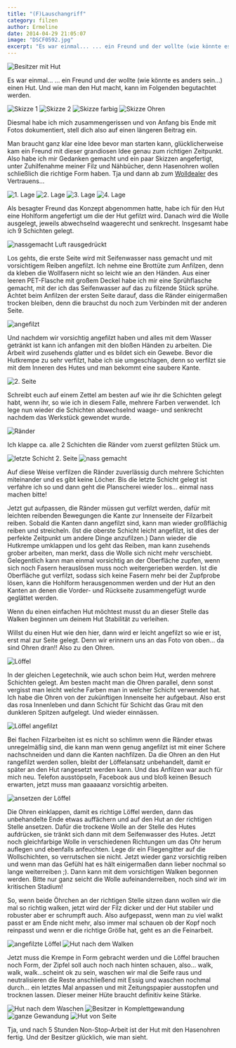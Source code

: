 ```yaml
---
title: "(F)Lauschangriff"
category: filzen
author: Ermeline
date: 2014-04-29 21:05:07
image: "DSCF0592.jpg"
excerpt: "Es war einmal... ... ein Freund und der wollte (wie könnte es anders sein...) einen Hut."
---
```


![Besitzer mit Hut](DSCF0592.jpg)

Es war einmal... ... ein Freund und der wollte (wie könnte es anders sein...) einen Hut. Und wie man den Hut macht, kann im Folgenden begutachtet werden.  


![Skizze 1](DSCF0555.jpg)
![Skizze 2](DSCF0556.jpg)
![Skizze farbig](DSCF0572.jpg)
![Skizze Ohren](DSCF0573.jpg)

Diesmal habe ich mich zusammengerissen und von Anfang bis Ende mit Fotos dokumentiert, stell dich also auf einen längeren Beitrag ein.

Man braucht ganz klar eine Idee bevor man starten kann, glücklicherweise kam ein Freund mit dieser grandiosen Idee genau zum richtigen Zeitpunkt. Also habe ich mir Gedanken gemacht und ein paar Skizzen angefertigt, unter Zuhilfenahme meiner Filz und Nähbücher, denn Hasenohren wollen schließlich die richtige Form haben. Tja und dann ab zum [Wolldealer](http://www.dewullstuuv.de/shop/?XTCsid=c7e1ac307d900ccfcb00aa599ea032c0) des Vertrauens...


![1. Lage](DSCF0571.jpg)
![2. Lage](DSCF0574.jpg)
![3. Lage](DSCF0576.jpg)
![4. Lage](DSCF0577.jpg)

Als besagter Freund das Konzept abgenommen hatte, habe ich für den Hut eine Hohlform angefertigt um die der Hut gefilzt wird. Danach wird die Wolle ausgelegt, jeweils abwechselnd waagerecht und senkrecht. Insgesamt habe ich 9 Schichten gelegt.


![nassgemacht Luft rausgedrückt](DSCF0578.jpg)

Los gehts, die erste Seite wird mit Seifenwasser nass gemacht und mit vorsichtigem Reiben angefilzt. Ich nehme eine Brottüte zum Anfilzen, denn da kleben die Wollfasern nicht so leicht wie an den Händen. Aus einer leeren PET-Flasche mit großem Deckel habe ich mir eine Sprühflasche gemacht, mit der ich das Seifenwasser auf das zu filzende Stück sprühe. Achtet beim Anfilzen der ersten Seite darauf, dass die Ränder einigermaßen trocken bleiben, denn die brauchst du noch zum Verbinden mit der anderen Seite.


![angefilzt](DSCF0579.jpg)

Und nachdem wir vorsichtig angefilzt haben und alles mit dem Wasser getränkt ist kann ich anfangen mit den bloßen Händen zu arbeiten. Die Arbeit wird zusehends glatter und es bildet sich ein Gewebe. Bevor die Hutkrempe zu sehr verfilzt, habe ich sie umgeschlagen, denn so verfilzt sie mit dem Inneren des Hutes und man bekommt eine saubere Kante.  


![2. Seite](DSCF0580.jpg)

Schreibt euch auf einem Zettel am besten auf wie ihr die Schichten gelegt habt, wenn ihr, so wie ich in diesem Falle, mehrere Farben verwendet. Ich lege nun wieder die Schichten abwechselnd waage- und senkrecht nachdem das Werkstück gewendet wurde.


![Ränder](DSCF0581.jpg)

Ich klappe ca. alle 2 Schichten die Ränder vom zuerst gefilzten Stück um.


![letzte Schicht 2. Seite](DSCF0582.jpg)
![nass gemacht](DSCF0583.jpg)

Auf diese Weise verfilzen die Ränder zuverlässig durch mehrere Schichten miteinander und es gibt keine Löcher. Bis die letzte Schicht gelegt ist verfahre ich so und dann geht die Planscherei wieder los... einmal nass machen bitte!

Jetzt gut aufpassen, die Ränder müssen gut verfilzt werden, dafür mit leichten reibenden Bewegungen die Kante zur Innenseite der Filzarbeit reiben. Sobald die Kanten dann angefilzt sind, kann man wieder großflächig reiben und streicheln. (Ist die oberste Schicht leicht angefilzt, ist dies der perfekte Zeitpunkt um andere Dinge anzufilzen.) Dann wieder die Hutkrempe umklappen und los geht das Reiben, man kann zusehends grober arbeiten, man merkt, dass die Wolle sich nicht mehr verschiebt. Gelegentlich kann man einmal vorsichtig an der Oberfläche zupfen, wenn sich noch Fasern herauslösen muss noch weitergerieben werden. Ist die Oberfläche gut verfilzt, sodass sich keine Fasern mehr bei der Zupfprobe lösen, kann die Hohlform herausgenommen werden und der Hut an den Kanten an denen die Vorder- und Rückseite zusammengefügt wurde geglättet werden.

Wenn du einen einfachen Hut möchtest musst du an dieser Stelle das Walken beginnen um deinem Hut Stabilität zu verleihen.

Willst du einen Hut wie den hier, dann wird er leicht angefilzt so wie er ist, erst mal zur Seite gelegt. Denn wir erinnern uns an das Foto von oben... da sind Ohren dran!! Also zu den Ohren.


![Löffel](DSCF0584.jpg)

In der gleichen Legetechnik, wie auch schon beim Hut, werden mehrere Schichten gelegt. Am besten macht man die Ohren parallel, denn sonst vergisst man leicht welche Farben man in welcher Schicht verwendet hat. Ich habe die Ohren von der zukünftigen Innenseite her aufgebaut. Also erst das rosa Innenleben und dann Schicht für Schicht das Grau mit den dunkleren Spitzen aufgelegt. Und wieder einnässen.


![Löffel angefilzt](DSCF0585.jpg)

Bei flachen Filzarbeiten ist es nicht so schlimm wenn die Ränder etwas unregelmäßig sind, die kann man wenn genug angefilzt ist mit einer Schere nachschneiden und dann die Kanten nachfilzen. Da die Ohren an den Hut rangefilzt werden sollen, bleibt der Löffelansatz unbehandelt, damit er später an den Hut rangesetzt werden kann. Und das Anfilzen war auch für mich neu. Telefon ausstöpseln, Facebook aus und bloß keinen Besuch erwarten, jetzt muss man gaaaaanz vorsichtig arbeiten.


![ansetzen der Löffel](DSCF0586.jpg)

Die Ohren einklappen, damit es richtige Löffel werden, dann das unbehandelte Ende etwas auffächern und auf den Hut an der richtigen Stelle ansetzen. Dafür die trockene Wolle an der Stelle des Hutes aufdrücken, sie tränkt sich dann mit dem Seifenwasser des Hutes. Jetzt noch gleichfarbige Wolle in verschiedenen Richtungen um das Ohr herum auflegen und ebenfalls anfeuchten. Lege dir ein Fliegengitter auf die Wollschichten, so verrutschen sie nicht. Jetzt wieder ganz vorsichtig reiben und wenn man das Gefühl hat es hält einigermaßen dann lieber nochmal so lange weiterreiben ;). Dann kann mit dem vorsichtigen Walken begonnen werden. Bitte nur ganz seicht die Wolle aufeinanderreiben, noch sind wir im kritischen Stadium! 

So, wenn beide Öhrchen an der richtigen Stelle sitzen dann wollen wir die mal so richtig walken, jetzt wird der Filz dicker und der Hut stabiler und robuster aber er schrumpft auch. Also aufgepasst, wenn man zu viel walkt passt er am Ende nicht mehr, also immer mal schauen ob der Kopf noch reinpasst und wenn er die richtige Größe hat, geht es an die Feinarbeit.


![angefilzte Löffel](DSCF0587.jpg)
![Hut nach dem Walken](DSCF0588.jpg)

Jetzt muss die Krempe in Form gebracht werden und die Löffel brauchen noch Form, der Zipfel soll auch noch nach hinten schauen, also... walk, walk, walk...scheint ok zu sein, waschen wir mal die Seife raus und neutralisieren die Reste anschließend mit Essig und waschen nochmal durch... ein letztes Mal anpassen und mit Zeitungspapier ausstopfen und trocknen lassen. Dieser meiner Hüte braucht definitiv keine Stärke.


![Hut nach dem Waschen](DSCF0589.jpg)
![Besitzer in Komplettgewandung](DSCF0591.jpg)
![ganze Gewandung](DSCF0590.jpg)
![Hut von Seite](DSCF0593.jpg)

Tja, und nach 5 Stunden Non-Stop-Arbeit ist der Hut mit den Hasenohren fertig. Und der Besitzer glücklich, wie man sieht.    
